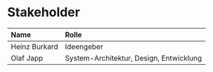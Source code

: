 # Stakeholder

| Name | Rolle |
| :-- | :-- |
| Heinz Burkard | Ideengeber |
| Olaf Japp | System-Architektur, Design, Entwicklung |